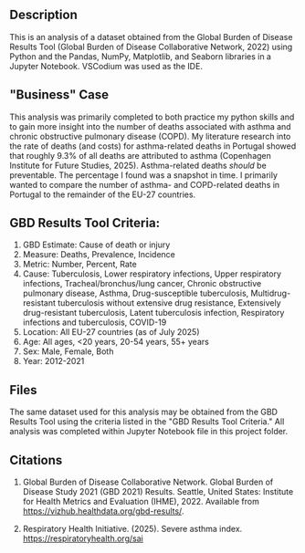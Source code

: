 ## Description
This is an analysis of a dataset obtained from the Global Burden of Disease Results Tool (Global Burden of Disease Collaborative Network, 2022) using Python and the Pandas, NumPy, Matplotlib, and Seaborn libraries in a Jupyter Notebook. VSCodium was used as the IDE.

## "Business" Case
This analysis was primarily completed to both practice my python skills and to gain more insight into the number of deaths associated with asthma and chronic obstructive pulmonary disease (COPD). My literature research into the rate of deaths (and costs) for asthma-related deaths in Portugal showed that roughly 9.3% of all deaths are attributed to asthma (Copenhagen Institute for Future Studies, 2025). Asthma-related deaths *should* be preventable. The percentage I found was a snapshot in time. I primarily wanted to compare the number of asthma- and COPD-related deaths in Portugal to the remainder of the EU-27 countries.

## GBD Results Tool Criteria:
1. GBD Estimate: Cause of death or injury
2. Measure: Deaths, Prevalence, Incidence
3. Metric: Number, Percent, Rate
4. Cause: Tuberculosis, Lower respiratory infections, Upper respiratory infections, Tracheal/bronchus/lung cancer, Chronic obstructive pulmonary disease, Asthma, Drug-susceptible tuberculosis, Multidrug-resistant tuberculosis without extensive drug resistance, Extensively drug-resistant tuberculosis, Latent tuberculosis infection, Respiratory infections and tuberculosis, COVID-19
5. Location: All EU-27 countries (as of July 2025)
6. Age: All ages, <20 years, 20-54 years, 55+ years
7. Sex: Male, Female, Both
8. Year: 2012-2021

## Files
The same dataset used for this analysis may be obtained from the GBD Results Tool using the criteria listed in the "GBD Results Tool Criteria." All analysis was completed within Jupyter Notebook file in this project folder.

## Citations
1. Global Burden of Disease Collaborative Network. Global Burden of Disease Study 2021 (GBD 2021) Results. Seattle, United States: Institute for Health Metrics and Evaluation (IHME), 2022. Available from https://vizhub.healthdata.org/gbd-results/.

2. Respiratory Health Initiative. (2025). Severe asthma index. https://respiratoryhealth.org/sai
